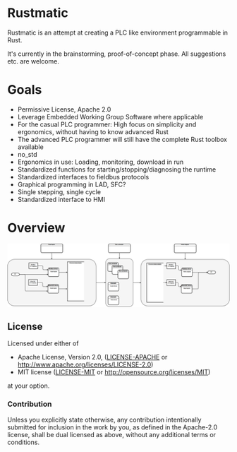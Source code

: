 # Rustmatic

Rustmatic is an attempt at creating a PLC like environment programmable in Rust. 

It's currently in the brainstorming, proof-of-concept phase.
All suggestions etc. are welcome.

# Goals

* Permissive License, Apache 2.0
* Leverage Embedded Working Group Software where applicable 
* For the casual PLC programmer: High focus on simplicity and ergonomics, without having to know advanced Rust
* The advanced PLC programmer will still have the complete Rust toolbox available
* no_std
* Ergonomics in use: Loading, monitoring, download in run
* Standardized functions for starting/stopping/diagnosing the runtime
* Standardized interfaces to fieldbus protocols
* Graphical programming in LAD, SFC?
* Single stepping, single cycle
* Standardized interface to HMI

# Overview
![Overview](Overview.png)



## License

Licensed under either of

 * Apache License, Version 2.0, ([LICENSE-APACHE](LICENSE-APACHE) or http://www.apache.org/licenses/LICENSE-2.0)
 * MIT license ([LICENSE-MIT](LICENSE-MIT) or http://opensource.org/licenses/MIT)

at your option.

### Contribution

Unless you explicitly state otherwise, any contribution intentionally submitted
for inclusion in the work by you, as defined in the Apache-2.0 license, shall be dual licensed as above, without any
additional terms or conditions.
